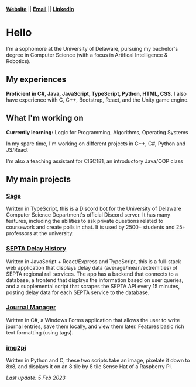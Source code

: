 [**Website**](https://sbrugel.github.io/) || [**Email**](mailto:sbrugel@udel.edu) || [**LinkedIn**](https://www.linkedin.com/in/sbrugel/)

# Hello
I'm a sophomore at the University of Delaware, pursuing my bachelor's degree in Computer Science (with a focus in Artifical Intelligence & Robotics).

## My experiences
**Proficient in C#, Java, JavaScript, TypeScript, Python, HTML, CSS.** I also have experience with C, C++, Bootstrap, React, and the Unity game engine.

## What I'm working on
**Currently learning:** Logic for Programming, Algorithms, Operating Systems

In my spare time, I'm working on different projects in C++, C#, Python and JS/React

I'm also a teaching assistant for CISC181, an introductory Java/OOP class

## My main projects
### [Sage](https://github.com/ud-cis-discord/SageV2)
Written in TypeScript, this is a Discord bot for the University of Delaware Computer Science Department's official Discord server. It has many features, including the abilities to ask private questions related to coursework and create polls in chat. It is used by 2500+ students and 25+ professors at the university.

### [SEPTA Delay History](https://github.com/sbrugel/septa-delay-history)
Written in JavaScript + React/Express and TypeScript, this is a full-stack web application that displays delay data (average/mean/extremities) of SEPTA regional rail services. The app has a backend that connects to a database, a frontend that displays the information based on user queries, and a supplemental script that scrapes the SEPTA API every 15 minutes, posting delay data for each SEPTA service to the database.

### [Journal Manager](https://github.com/sbrugel/Journal-Manager)
Written in C#, a Windows Forms application that allows the user to write journal entries, save them locally, and view them later. Features basic rich text formatting (using tags).

### [img2pi](https://github.com/sbrugel/img2pi)
Written in Python and C, these two scripts take an image, pixelate it down to 8x8, and displays it on an 8 tile by 8 tile Sense Hat of a Raspberry Pi.

*Last update: 5 Feb 2023*
